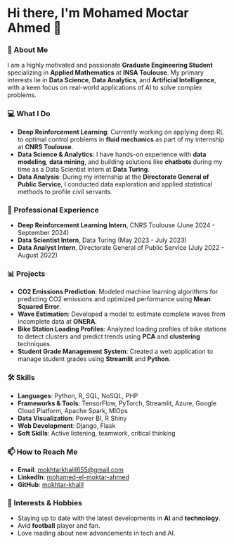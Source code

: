 

# Hi there, I'm Mohamed Moctar Ahmed 👋

### 🚀 About Me

I am a highly motivated and passionate **Graduate Engineering Student** specializing in **Applied Mathematics** at **INSA Toulouse**. My primary interests lie in **Data Science**, **Data Analytics**, and **Artificial Intelligence**, with a keen focus on real-world applications of AI to solve complex problems.

### 💻 What I Do

- **Deep Reinforcement Learning**: Currently working on applying deep RL to optimal control problems in **fluid mechanics** as part of my internship at **CNRS Toulouse**.
- **Data Science & Analytics**: I have hands-on experience with **data modeling**, **data mining**, and building solutions like **chatbots** during my time as a Data Scientist intern at **Data Turing**.
- **Data Analysis**: During my internship at the **Directorate General of Public Service**, I conducted data exploration and applied statistical methods to profile civil servants.

### 💼 Professional Experience

- **Deep Reinforcement Learning Intern**, CNRS Toulouse (June 2024 - September 2024)
- **Data Scientist Intern**, Data Turing (May 2023 - July 2023)
- **Data Analyst Intern**, Directorate General of Public Service (July 2022 - August 2022)

### 📊 Projects

- **CO2 Emissions Prediction**: Modeled machine learning algorithms for predicting CO2 emissions and optimized performance using **Mean Squared Error**.
- **Wave Estimation**: Developed a model to estimate complete waves from incomplete data at **ONERA**.
- **Bike Station Loading Profiles**: Analyzed loading profiles of bike stations to detect clusters and predict trends using **PCA** and **clustering** techniques.
- **Student Grade Management System**: Created a web application to manage student grades using **Streamlit** and **Python**.

### 🛠️ Skills

- **Languages**: Python, R, SQL, NoSQL, PHP
- **Frameworks & Tools**: TensorFlow, PyTorch, Streamlit, Azure, Google Cloud Platform, Apache Spark, MlOps
- **Data Visualization**: Power BI, R Shiny
- **Web Development**: Django, Flask
- **Soft Skills**: Active listening, teamwork, critical thinking

### 📫 How to Reach Me

- **Email**: [mokhtarkhalil655@gmail.com](mailto:mokhtarkhalil655@gmail.com)
- **LinkedIn**: [mohamed-el-moktar-ahmed](https://www.linkedin.com/in/mohamed-el-moktar-ahmed-009550218/)
- **GitHub**: [mokhtar-khalil](https://github.com/mokhtar-khalil)

### 🌱 Interests & Hobbies

- Staying up to date with the latest developments in **AI** and **technology**.
- Avid **football** player and fan.
- Love reading about new advancements in tech and AI.

